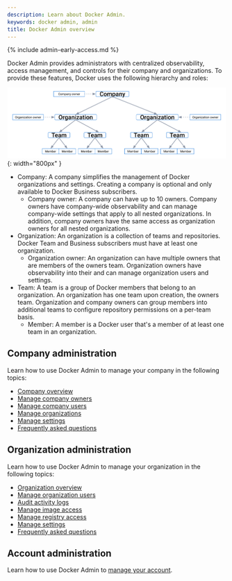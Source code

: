 ```yaml
---
description: Learn about Docker Admin.
keywords: docker admin, admin
title: Docker Admin overview
---
```

{% include admin-early-access.md %}

Docker Admin provides administrators with centralized observability, access management, and controls for their company and organizations. To provide these features, Docker uses the following hierarchy and roles:

![Docker hierarchy](./images/docker-hierarchy.svg){: width="800px" }


- Company: A company simplifies the management of Docker organizations and settings. Creating a company is optional and only available to Docker Business subscribers.
  - Company owner: A company can have up to 10 owners. Company owners have company-wide observability and can manage company-wide settings that apply to all nested organizations. In addition, company owners have the same access as organization owners for all nested organizations.
- Organization: An organization is a collection of teams and repositories. Docker Team and Business subscribers must have at least one organization.
  - Organization owner: An organization can have multiple owners that are members of the owners team. Organization owners have observability into their and can manage organization users and settings.
- Team: A team is a group of Docker members that belong to an organization. An organization has one team upon creation, the owners team. Organization and company owners can group members into additional teams to configure repository permissions on a per-team basis.
  - Member: A member is a Docker user that's a member of at least one team in an organization.


## Company administration

Learn how to use Docker Admin to manage your company in the following topics:

- [Company overview](./company/index.md)
- [Manage company owners](./company/owners.md)
- [Manage company users](./company/users.md)
- [Manage organizations](./company/organizations.md)
- [Manage settings](./company/settings.md)
- [Frequently asked questions](./company/faqs.md)

## Organization administration

Learn how to use Docker Admin to manage your organization in the following topics:

- [Organization overview](./organization/index.md)
- [Manage organization users](./organization/users.md)
- [Audit activity logs](./organization/activity-logs.md)
- [Manage image access](./organization/image-access.md)
- [Manage registry access](./organization/registry-access.md)
- [Manage settings](./organization/settings.md)
- [Frequently asked questions](./organization/faqs.md)

## Account administration

Learn how to use Docker Admin to [manage your account](./account/index.md).

